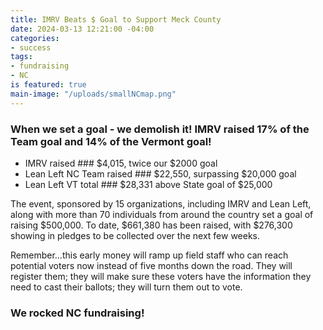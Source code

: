 ```yaml
---
title: IMRV Beats $ Goal to Support Meck County
date: 2024-03-13 12:21:00 -04:00
categories:
- success
tags:
- fundraising
- NC
is featured: true
main-image: "/uploads/smallNCmap.png"
---
```



### When we set a goal - we demolish it! IMRV raised 17% of the Team goal and 14% of the Vermont goal!
  
* IMRV raised ### $4,015, twice our $2000 goal 
* Lean Left NC Team raised ### $22,550, surpassing $20,000 goal    
* Lean Left VT total ### $28,331 above State goal of $25,000  

The event, sponsored by 15 organizations, including IMRV and Lean Left, along with more than 70 individuals from around the country set a goal of raising $500,000. To date, $661,380 has been raised, with $276,300 showing in pledges to be collected over the next few weeks.

Remember...this early money will ramp up field staff who can reach potential voters now instead of five months down the road. They will register them; they will make sure these voters have the information they need to cast their ballots; they will turn them out to vote.

### We rocked NC fundraising!
 